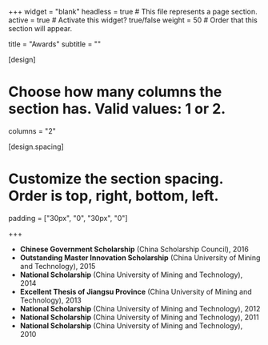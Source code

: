 +++
widget = "blank"
headless = true  # This file represents a page section.
active = true  # Activate this widget? true/false
weight = 50  # Order that this section will appear.

title = "Awards"
subtitle = ""

[design]
  # Choose how many columns the section has. Valid values: 1 or 2.
  columns = "2"

[design.spacing]
  # Customize the section spacing. Order is top, right, bottom, left.
  padding = ["30px", "0", "30px", "0"]

+++


* **Chinese Government Scholarship** (China Scholarship Council),							   2016
* **Outstanding Master Innovation Scholarship** (China University of Mining and Technology),   2015
* **National Scholarship** (China University of Mining and Technology),						   2014
* **Excellent Thesis of Jiangsu Province** (China University of Mining and Technology),		   2013
* **National Scholarship** (China University of Mining and Technology),						   2012
* **National Scholarship** (China University of Mining and Technology),						   2011
* **National Scholarship** (China University of Mining and Technology),						   2010
